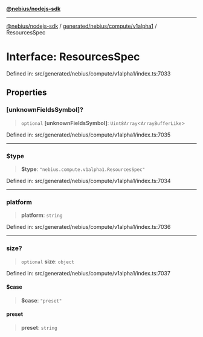 [**@nebius/nodejs-sdk**](../../../../../README.md)

---

[@nebius/nodejs-sdk](../../../../../README.md) / [generated/nebius/compute/v1alpha1](../README.md) / ResourcesSpec

# Interface: ResourcesSpec

Defined in: src/generated/nebius/compute/v1alpha1/index.ts:7033

## Properties

### \[unknownFieldsSymbol\]?

> `optional` **\[unknownFieldsSymbol\]**: `Uint8Array`\<`ArrayBufferLike`\>

Defined in: src/generated/nebius/compute/v1alpha1/index.ts:7035

---

### $type

> **$type**: `"nebius.compute.v1alpha1.ResourcesSpec"`

Defined in: src/generated/nebius/compute/v1alpha1/index.ts:7034

---

### platform

> **platform**: `string`

Defined in: src/generated/nebius/compute/v1alpha1/index.ts:7036

---

### size?

> `optional` **size**: `object`

Defined in: src/generated/nebius/compute/v1alpha1/index.ts:7037

#### $case

> **$case**: `"preset"`

#### preset

> **preset**: `string`
